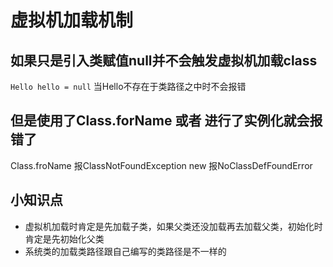 # 虚拟机加载机制
## 如果只是引入类赋值null并不会触发虚拟机加载class
`Hello hello = null`
当Hello不存在于类路径之中时不会报错
## 但是使用了Class.forName 或者 进行了实例化就会报错了
Class.froName 报ClassNotFoundException
new 报NoClassDefFoundError

## 小知识点
- 虚拟机加载时肯定是先加载子类，如果父类还没加载再去加载父类，初始化时肯定是先初始化父类
- 系统类的加载类路径跟自己编写的类路径是不一样的


